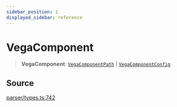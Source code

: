 ```yaml
---
sidebar_position: 1
displayed_sidebar: reference
---
```


# VegaComponent

> **VegaComponent**: [`VegaComponentPath`](../interfaces/VegaComponentPath.md) \| [`VegaComponentConfig`](../interfaces/VegaComponentConfig.md)

## Source

[parser/types.ts:742](https://github.com/revisit-studies/study/blob/d40680e297ef7919b6480928cce0c5ed59a62e7e/src/parser/types.ts#L742)
